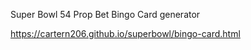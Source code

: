 Super Bowl 54 Prop Bet Bingo Card generator

https://cartern206.github.io/superbowl/bingo-card.html
